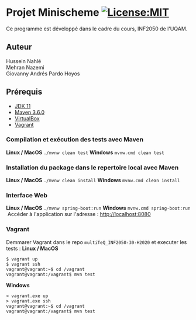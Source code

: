 # Projet Minischeme [![License:MIT](https://img.shields.io/badge/License-MIT-blue.svg)](https://opensource.org/licenses/MIT)

Ce programme est développé dans le cadre du cours, INF2050 de l'UQAM.


## Auteur 

Hussein Nahlé\
Mehran Nazemi\
Giovanny Andrés Pardo Hoyos

## Prérequis
-  [JDK 11](https://www.oracle.com/java/technologies/javase-jdk11-downloads.html)
-  [Maven 3.6.0](https://maven.apache.org/docs/3.6.0/release-notes.html)
-  [VirtualBox](https://www.virtualbox.org/wiki/Downloads)
-  [Vagrant](https://www.vagrantup.com/downloads.html)
​
### Compilation et exécution des tests avec Maven
**Linux / MacOS**
```./mvnw clean test```
**Windows**
```mvnw.cmd clean test```
​
### Installation du package dans le repertoire local avec Maven
**Linux / MacOS**
```./mvnw clean install```
**Windows**
```mvnw.cmd clean install```
​
### Interface Web
**Linux / MacOS**
```./mvnw spring-boot:run```
**Windows**
```mvnw.cmd spring-boot:run```
​
Accéder à l'application sur l'adresse : [http://localhost:8080](http://localhost:8080)
​
### Vagrant 
Demmarer Vagrant dans le repo `multiTeQ_INF2050-30-H2020` et executer les tests :
**Linux / MacOS**
```
$ vagrant up
$ vagrant ssh
vagrant@vagrant:~$ cd /vagrant
vagrant@vagrant:/vagrant$ mvn test
```
**Windows**
```
> vagrant.exe up
> vagrant.exe ssh
vagrant@vagrant:~$ cd /vagrant
vagrant@vagrant:/vagrant$ mvn test
```
